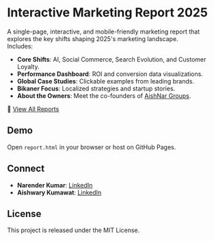# Interactive Marketing Report 2025

A single-page, interactive, and mobile-friendly marketing report that explores the key shifts shaping 2025's marketing landscape.  
Includes:
- **Core Shifts**: AI, Social Commerce, Search Evolution, and Customer Loyalty.
- **Performance Dashboard**: ROI and conversion data visualizations.
- **Global Case Studies**: Clickable examples from leading brands.
- **Bikaner Focus**: Localized strategies and startup stories.
- **About the Owners**: Meet the co-founders of [AishNar Groups](https://aishnar.github.io/aishnar-groups/).

📄 [View All Reports](https://narenderbegad.github.io/reports/)

## Demo
Open `report.html` in your browser or host on GitHub Pages.

## Connect
- **Narender Kumar**: [LinkedIn](https://www.linkedin.com/in/narender-begad-1b91b428a/)
- **Aishwary Kumawat**: [LinkedIn](https://www.linkedin.com/in/aishwary-kumawat/)

## License
This project is released under the MIT License.

